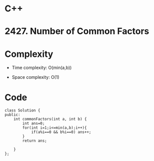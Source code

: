 # C++
<!-- Describe your first thoughts on how to solve this problem. -->
# 2427. Number of Common Factors

<!-- Describe your approach to solving the problem. -->

# Complexity
- Time complexity: O(min(a,b))
<!-- Add your time complexity here, e.g. $$O(n)$$ -->

- Space complexity: O(1)
<!-- Add your space complexity here, e.g. $$O(n)$$ -->

# Code
```
class Solution {
public:
    int commonFactors(int a, int b) {
        int ans=0;
        for(int i=1;i<=min(a,b);i++){
            if(a%i==0 && b%i==0) ans++;
        }
        return ans;

    }
};
```
